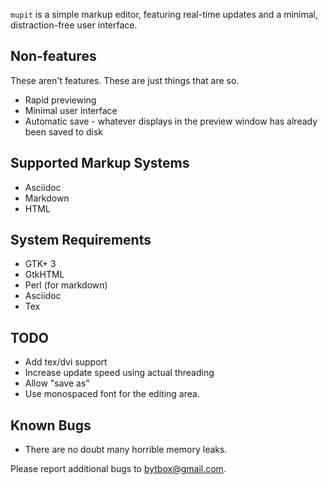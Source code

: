 `mupit` is a simple markup editor, featuring real-time updates and a minimal, distraction-free user interface.


## Non-features

These aren't features. These are just things that are so.

  * Rapid previewing
  * Minimal user interface
  * Automatic save - whatever displays in the preview window has already been saved to disk


## Supported Markup Systems

  * Asciidoc
  * Markdown
  * HTML


## System Requirements

  * GTK+ 3
  * GtkHTML
  * Perl (for markdown)
  * Asciidoc
  * Tex


## TODO

  * Add tex/dvi support
  * Increase update speed using actual threading
  * Allow "save as"
  * Use monospaced font for the editing area.


## Known Bugs

  * There are no doubt many horrible memory leaks.

Please report additional bugs to <bytbox@gmail.com>.
